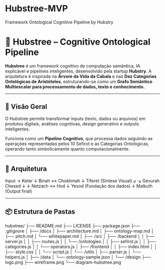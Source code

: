 # Hubstree-MVP
Framework Ontological Cognitive Pipeline by Hubstry
# 🌳 Hubstree – Cognitive Ontological Pipeline

**Hubstree** é um framework cognitivo de computação semântica, IA explicável e pipelines inteligentes, desenvolvido pela startup **Hubstry**. A arquitetura é inspirada na **Árvore da Vida da Cabala** e nas **Dez Categorias Ontológicas de Aristóteles**, estruturando-se como um **Grafo Semântico Multiescalar para processamento de dados, texto e conhecimento.**

---

## 🚀 Visão Geral

O Hubstree permite transformar inputs (texto, dados ou arquivos) em produtos digitais, análises cognitivas, design generativo e outputs inteligentes.

Funciona como um **Pipeline Cognitivo**, que processa dados seguindo as operações representadas pelos 10 Sefirot e as Categorias Ontológicas, operando tanto simbolicamente quanto computacionalmente.

---

## 🔗 Arquitetura

Input → Keter
↓
Binah ↔ Chokhmah
↓
Tiferet (Síntese Visual)
↙ ↘
Gevurah Chesed
↓ ↓
Netzach ↔ Hod
↓
Yesod (Fundação dos dados)
↓
Malkuth (Output final)


---

## 📦 Estrutura de Pastas

hubstree/
├── README.md
├── LICENSE
├── package.json
├── .gitignore
│
├── /docs
│ ├── architecture.md
│ ├── ontology-map.md
│ ├── pitch.md
│ └── whitepaper.md
│
├── /src
│ ├── /backend
│ │ ├── server.js
│ │ ├── routes.js
│ │ └── /ontologies
│ │ ├── sefirot.js
│ │ ├── categories.js
│ │ └── operators.js
│ ├── /frontend
│ │ ├── index.html
│ │ ├── style.css
│ │ └── script.js
│ └── /utils
│ ├── parser.js
│ └── helpers.js
│
├── /data
│ └── ontology-sample.json
│
└── /design
├── logo.png
├── wireframe.png
└── diagram-hubstree.png



